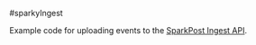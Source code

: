 #sparkyIngest

Example code for uploading events to the [SparkPost Ingest API](https://developers.sparkpost.com/api/events-ingest/).